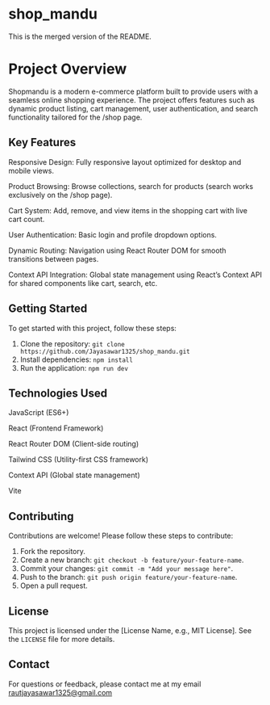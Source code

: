 # shop_mandu

This is the merged version of the README.
# Project Overview

Shopmandu is a modern e-commerce platform built to provide users with a seamless online shopping experience. The project offers features such as dynamic product listing, cart management, user authentication, and search functionality tailored for the /shop page.

## Key Features
Responsive Design: Fully responsive layout optimized for desktop and mobile views.

Product Browsing: Browse collections, search for products (search works exclusively on the /shop page).

Cart System: Add, remove, and view items in the shopping cart with live cart count.

User Authentication: Basic login and profile dropdown options.

Dynamic Routing: Navigation using React Router DOM for smooth transitions between pages.

Context API Integration: Global state management using React’s Context API for shared components like cart, search, etc.

## Getting Started

To get started with this project, follow these steps:

1. Clone the repository: `git clone https://github.com/Jayasawar1325/shop_mandu.git`
2. Install dependencies: `npm install`
3. Run the application: `npm run dev`

## Technologies Used

JavaScript (ES6+)

React (Frontend Framework)

React Router DOM (Client-side routing)

Tailwind CSS (Utility-first CSS framework)

Context API (Global state management)

Vite
## Contributing

Contributions are welcome! Please follow these steps to contribute:

1. Fork the repository.
2. Create a new branch: `git checkout -b feature/your-feature-name`.
3. Commit your changes: `git commit -m "Add your message here"`.
4. Push to the branch: `git push origin feature/your-feature-name`.
5. Open a pull request.

## License

This project is licensed under the [License Name, e.g., MIT License]. See the `LICENSE` file for more details.

## Contact

For questions or feedback, please contact me at my email rautjayasawar1325@gmail.com